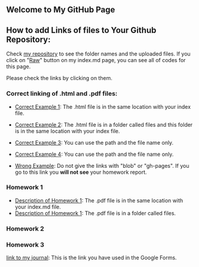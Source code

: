 ## Welcome to My GitHub Page 

## How to add Links of files to Your Github Repository:

Check [my repository](https://github.com/BU-IE-360/spring22-ilaydacelenkk) to see the folder names and the uploaded files. If you click on "[Raw](https://raw.githubusercontent.com/BU-IE-360/spring22-ilaydacelenkk/gh-pages/index.md)" button on my index.md page, you can see all of codes for this page. 

Please check the links by clicking on them. 

### Correct linking of .html and .pdf files:

* [Correct Example 1](https://bu-ie-360.github.io/spring22-ilaydacelenkk/IE360_PS1_1-3-22.html): The .html file is in the same location with your index file.
* [Correct Example 2](https://bu-ie-360.github.io/spring22-ilaydacelenkk/files/IE360_PS1_1-3-22.html): The .html file is in a folder called files and this folder is in the same location with your index file.

* [Correct Example 3](IE360_PS1_1-3-22.html): You can use the path and the file name only.

* [Correct Example 4](files/IE360_PS1_1-3-22.html): You can use the path and the file name only.

* [Wrong Example](https://github.com/BU-IE-360/spring22-ilaydacelenkk/blob/gh-pages/IE360_PS1_1-3-22.html): Do not give the links with "blob" or "gh-pages". If you go to this link you **will not see** your homework report.


### Homework 1
* [Description of Homework 1](IE360_Spring22_HW1.pdf): The .pdf file is in the same location with your index.md file.
* [Description of Homework 1](files/IE360_Spring22_HW1.pdf): The .pdf file is in a folder called files.

### Homework 2
### Homework 3

[link to my journal](https://bu-ie-360.github.io/spring22-ilaydacelenkk/): This is the link you have used in the Google Forms.


